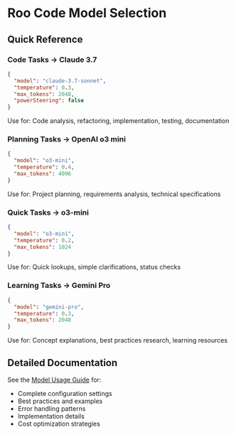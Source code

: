 # Roo Code Model Selection

## Quick Reference

### Code Tasks → Claude 3.7
```json
{
  "model": "claude-3.7-sonnet",
  "temperature": 0.3,
  "max_tokens": 2048,
  "powerSteering": false
}
```
Use for: Code analysis, refactoring, implementation, testing, documentation

### Planning Tasks → OpenAI o3 mini
```json
{
  "model": "o3-mini",
  "temperature": 0.4,
  "max_tokens": 4096
}
```
Use for: Project planning, requirements analysis, technical specifications

### Quick Tasks → o3-mini
```json
{
  "model": "o3-mini",
  "temperature": 0.2,
  "max_tokens": 1024
}
```
Use for: Quick lookups, simple clarifications, status checks

### Learning Tasks → Gemini Pro
```json
{
  "model": "gemini-pro",
  "temperature": 0.3,
  "max_tokens": 2048
}
```
Use for: Concept explanations, best practices research, learning resources

## Detailed Documentation

See the [Model Usage Guide](./model-usage-guide.md) for:
- Complete configuration settings
- Best practices and examples
- Error handling patterns
- Implementation details
- Cost optimization strategies